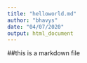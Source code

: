 ```yaml
---
title: "helloworld.md"
author: "bhavys"
date: "04/07/2020"
output: html_document
---
```

##this is a markdown file